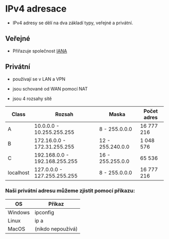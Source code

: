 # IPv4 adresace

- IPv4 adresy se dělí na dva základí typy, veřejné a privátní.

## Veřejné

- Přiřazuje společnost [IANA]

## Privátní

- používají se v LAN a VPN

- jsou schované od WAN pomocí NAT

- jsou 4 rozsahy sítě

|Class|Rozsah|Maska|Počet adres|
|---|---|---|---|
|A|10.0.0.0 - 10.255.255.255|8 - 255.0.0.0|16 777 216|
|B|172.16.0.0 - 172.31.255.255|12 - 255.240.0.0|1 048 576|
|C|192.168.0.0 - 192.168.255.255|16 - 255.255.0.0|65 536|
|localhost|127.0.0.0 - 127.255.255.255|8 - 255.0.0.0|16 777 216|

### Naši privátní adresu můžeme zjistit pomocí příkazu:

|OS|Příkaz|
|---|---|
|Windows| ipconfig|
|Linux| ip a|
|MacOS| (nikdo nepoužívá)|

[IANA]: https://www.iana.org/
